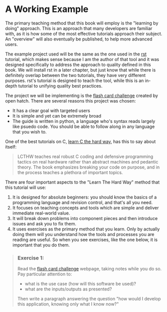 # A Working Example

The primary teaching method that this book will employ is the "learning by doing"
approach. This is an approach that many developers are familiar with, as it is
how some of the most effective tutorials approach their subject. An "overview"
will also eventually be published, to help more advanced users.

The example project used will be the same as the one used in the [rst](1) tutorial,
which makes sense because I am the author of that tool and it was designed
specifically to address the approach to quality defined in this book. We will
install rst in a later chapter, but just know that while there is definitely
overlap between the two tutorials, they have very different purposes. rst's
tutorial is designed to teach the tool, while this is an in-depth tutorial
to unifying quality best practices.

The project we will be implementing is the [flash card challenge](2) created
by open hatch. There are several reasons this project was chosen:
- It has a clear goal with targeted users
- It is simple and yet can be extremely broad
- The guide is written in python, a language who's syntax reads largely
    like psuedo code. You should be able to follow along in any language
    that you wish to.

One of the best tutorials on C, [learn C the hard way](3), has this to
say about itself:

> LCTHW teaches real robust C coding and defensive programming tactics on real
> hardware rather than abstract machines and pedantic theory. The book
> emphasizes breaking your code on purpose, and in the process teaches a
> plethora of important topics.

There are four important aspects to the "Learn The Hard Way" method that
this tutorial will use:
1. It is designed for absolute beginners: you should know the basics of a
    programming language and revision control, and that's all you need.
2. It focuses on teaching concepts and tools which are simple and deliver
    immediate real-world value.
3. It will break down problems into component pieces and then introduce
    issues and ask you to fix them.
4. It uses exercises as the primary method that you learn. Only by actually
    doing them will you understand how the tools and processes you are reading
    are useful. So when you see exercises, like the one below, it is important
    that you do them.

> ### Exercise 1:
> Read the [flash card challenge](2) webpage, taking notes while you
> do so. Pay particular attention to:
> - what is the use case (how will this software be used)?
> - what are the inputs/outputs as presented?
>
> Then write a paragraph answering the question "how would I develop
> this application, knowing only what I know now?"

[1]: https://github.com/vitiral/rst
[2]: http://wiki.openhatch.org/Flash_card_challenge
[3]: https://learncodethehardway.org/c/
